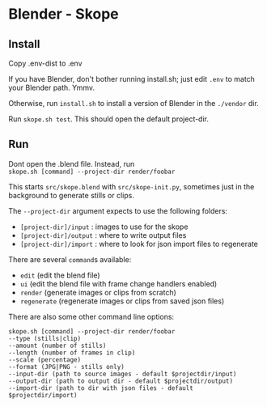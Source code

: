 # Blender - Skope

## Install

Copy .env-dist to .env

If you have Blender, don't bother running install.sh;
just edit `.env` to match your Blender path. Ymmv.

Otherwise, run `install.sh` to install a version of Blender 
in the `./vendor` dir.

Run `skope.sh test`. This should open the default
project-dir. 

## Run
Dont open the .blend file. Instead, run \
`skope.sh [command] --project-dir render/foobar` 

This starts `src/skope.blend` with `src/skope-init.py`,
sometimes just in the background to generate
stills or clips.

The `--project-dir` argument expects to use the following folders:
- `[project-dir]/input` : images to use for the skope
- `[project-dir]/output` : where to write output files
- `[project-dir]/import` : where to look for json import files to regenerate

There are several `command`s available:
 - `edit` (edit the blend file)
 - `ui` (edit the blend file with frame change handlers enabled)
 - `render` (generate images or clips from scratch) 
 - `regenerate` (regenerate images or clips from saved json files) 

There are also some other command line options:

```
skope.sh [command] --project-dir render/foobar
--type (stills|clip)
--amount (number of stills)
--length (number of frames in clip)
--scale (percentage)
--format (JPG|PNG - stills only)
--input-dir (path to source images - default $projectdir/input)
--output-dir (path to output dir - default $projectdir/output)
--import-dir (path to dir with json files - default $projectdir/import)
```